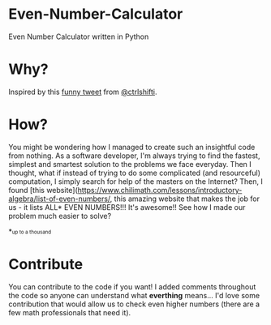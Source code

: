 # Even-Number-Calculator
Even Number Calculator written in Python

# Why?
Inspired by this [funny tweet](https://twitter.com/ctrlshifti/status/1288745146759000064) from [@ctrlshifti](https://twitter.com/ctrlshifti).

# How?
You might be wondering how I managed to create such an insightful code from nothing. As a software developer, I'm always trying to find the fastest, simplest and smartest solution to the problems we face everyday. Then I thought, what if instead of trying to do some complicated (and resourceful) computation, I simply search for help of the masters on the Internet? Then, I found [this website](https://www.chilimath.com/lessons/introductory-algebra/list-of-even-numbers/, this amazing website that makes the job for us - it lists ALL* EVEN NUMBERS!!! It's awesome!! See how I made our problem much easier to solve?

*<sub><sup>up to a thousand</sup></sub>

# Contribute
You can contribute to the code if you want! I added comments throughout the code so anyone can understand what **everthing** means... I'd love some contribution that would allow us to check even higher numbers (there are a few math professionals that need it).
